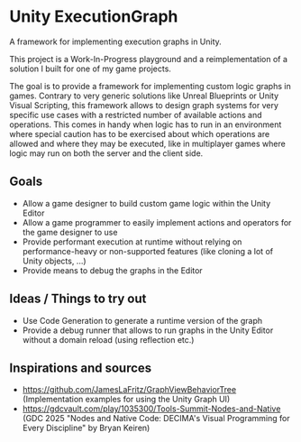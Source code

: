 # Unity ExecutionGraph

A framework for implementing execution graphs in Unity.

This project is a Work-In-Progress playground and a reimplementation of a solution I built for one of my game projects.

The goal is to provide a framework for implementing custom logic graphs in games. Contrary to very generic solutions
like Unreal Blueprints or Unity Visual Scripting, this framework allows to design graph systems for very specific
use cases with a restricted number of available actions and operations. This comes in handy when logic has to run in
an environment where special caution has to be exercised about which operations are allowed and where they may be
executed, like in multiplayer games where logic may run on both the server and the client side.

## Goals
* Allow a game designer to build custom game logic within the Unity Editor
* Allow a game programmer to easily implement actions and operators for the game designer to use
* Provide performant execution at runtime without relying on performance-heavy or non-supported features (like cloning 
a lot of Unity objects, ...)
* Provide means to debug the graphs in the Editor

## Ideas / Things to try out
* Use Code Generation to generate a runtime version of the graph
* Provide a debug runner that allows to run graphs in the Unity Editor without a domain reload (using reflection etc.)

## Inspirations and sources
* https://github.com/JamesLaFritz/GraphViewBehaviorTree
(Implementation examples for using the Unity Graph UI)
* https://gdcvault.com/play/1035300/Tools-Summit-Nodes-and-Native
(GDC 2025 "Nodes and Native Code: DECIMA's Visual Programming for Every Discipline" by Bryan Keiren)